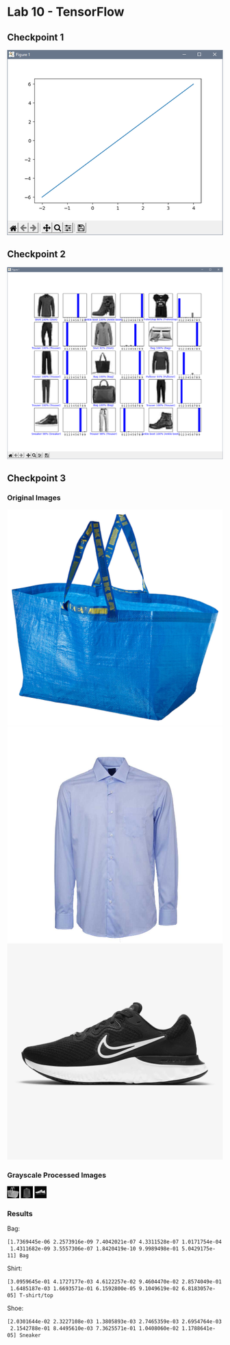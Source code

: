 # Lab 10 - TensorFlow

## Checkpoint 1
![](../../images/lab10-1.png)

## Checkpoint 2
![](../../images/lab10-2.png)

## Checkpoint 3
### Original Images
![](../../images/lab10-square_bag.png)
![](../../images/lab10-square_shirt.png)
![](../../images/lab10-square_shoe.png)

### Grayscale Processed Images
![](../../images/lab10-processed_bag.png)
![](../../images/lab10-processed_shirt.png)
![](../../images/lab10-processed_shoe.png)

### Results
Bag:
```
[1.7369445e-06 2.2573916e-09 7.4042021e-07 4.3311528e-07 1.0171754e-04
 1.4311682e-09 3.5557306e-07 1.8420419e-10 9.9989498e-01 5.0429175e-11] Bag
```
Shirt: 
```
[3.0959645e-01 4.1727177e-03 4.6122257e-02 9.4604470e-02 2.8574049e-01
 1.6485187e-03 1.6693571e-01 6.1592800e-05 9.1049619e-02 6.8183057e-05] T-shirt/top
```
Shoe:
```
[2.0301644e-02 2.3227108e-03 1.3805893e-03 2.7465359e-03 2.6954764e-03
 2.1542788e-01 8.4495610e-03 7.3625571e-01 1.0408060e-02 1.1788641e-05] Sneaker
```
